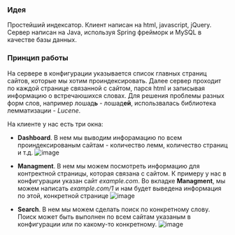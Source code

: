 ### Идея
Простейший индексатор. Клиент написан на html, javascript, jQuery. Сервер написан на Java, используя Spring фрейморк и MySQL в качестве базы данных.
### Принцип работы
На сервере в конфигурации указывается список главных страниц сайтов, которые мы хотим проиндексировать. Далее сервер проходит по каждой странице связанной с сайтом, парся html и записывая информацию о встречаюшихся словах. Для решения проблемы разных форм слов, например лошад**ь** - лошад**ей**, использвалась библиотека лемматизации - _Lucene_.

На клиенте у нас есть три окна:

- **Dashboard**. В нем мы выводим инфорамацию по всем проиндексированым сайтам - количество лемм, количество страниц и т.д.
  ![image](https://github.com/Esinkevi/finalProject/assets/151565951/de668aca-5c8e-4cfd-bfa8-830cd14295c1)

- **Managment**. В нем мы можем посмотреть информацию для контректной страницы, которая связана с сайтом. К примеру у нас в конфигурации указан сайт _example.com_. Во вкладке **Managment**, мы можем написать _example.com/1_ и нам будет выведена информация по этой, конкретной странице
  ![image](https://github.com/Esinkevi/finalProject/assets/151565951/783e5d0b-5258-4569-aa45-555777ef95d3)

- **Search**. В нем мы можем сделать поиск по конкретному слову. Поиск может быть выполнен по всем сайтам указаным в конфигурации или по какому-то конкретному.
![image](https://github.com/Esinkevi/finalProject/assets/151565951/c967cb9a-d253-497a-8107-ea9df06a807a)
